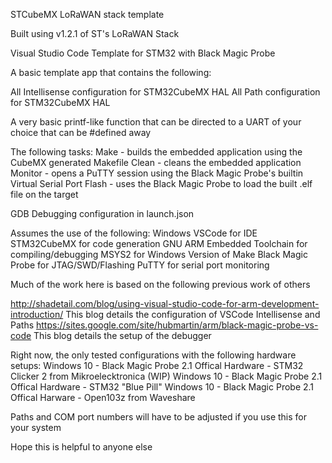 STCubeMX LoRaWAN stack template

Built using v1.2.1 of ST's LoRaWAN Stack

Visual Studio Code Template for STM32 with Black Magic Probe

A basic template app that contains the following:

All Intellisense configuration for STM32CubeMX HAL
All Path configuration for STM32CubeMX HAL

A very basic printf-like function that can be directed to a UART of your choice that can be #defined away

The following tasks:
Make - builds the embedded application using the CubeMX generated Makefile
Clean - cleans the embedded application
Monitor - opens a PuTTY session using the Black Magic Probe's builtin Virtual Serial Port
Flash - uses the Black Magic Probe to load the built .elf file on the target

GDB Debugging configuration in launch.json

Assumes the use of the following:
Windows
VSCode for IDE
STM32CubeMX for code generation
GNU ARM Embedded Toolchain for compiling/debugging
MSYS2 for Windows Version of Make
Black Magic Probe for JTAG/SWD/Flashing
PuTTY for serial port monitoring

Much of the work here is based on the following previous work of others

http://shadetail.com/blog/using-visual-studio-code-for-arm-development-introduction/
This blog details the configuration of VSCode Intellisense and Paths
https://sites.google.com/site/hubmartin/arm/black-magic-probe-vs-code
This blog details the setup of the debugger

Right now, the only tested configurations with the following hardware setups:
Windows 10 - Black Magic Probe 2.1 Offical Hardware - STM32 Clicker 2 from Mikroelecktronica
(WIP) Windows 10 - Black Magic Probe 2.1 Offical Hardware - STM32 "Blue Pill"
Windows 10 - Black Magic Probe 2.1 Offical Harware - Open103z from Waveshare

Paths and COM port numbers will have to be adjusted if you use this for your system

Hope this is helpful to anyone else